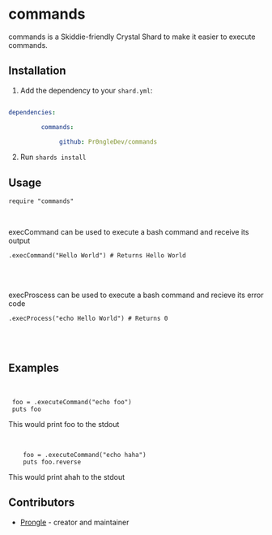 
# commands

  

commands is a Skiddie-friendly Crystal Shard to make it easier to execute commands.

  

## Installation

  

1. Add the dependency to your `shard.yml`:

  

```yaml

dependencies: 

         commands:

              github: Pr0ngleDev/commands

```

  

2. Run `shards install`

  

## Usage

  

```crystal
require "commands"
```

  <br>
  
  
execCommand can be used to execute a bash command and receive its output <br>

```crystal
.execCommand("Hello World") # Returns Hello World
```
<br>
  
<br>

execProscess can be used to execute a bash command and recieve its error code <br>
``` crystal
.execProcess("echo Hello World") # Returns 0
```
<br>
<br>
 

## Examples

<br>

   ``` crystal
    foo = .executeCommand("echo foo")
    puts foo 
   ```
   This would print foo to the stdout

<br>

```crystal
	foo = .executeCommand("echo haha")
	puts foo.reverse
```
This would print ahah to the stdout


## Contributors

  

- [Prongle](https://github.com/Pr0ngleDev) - creator and maintainer
